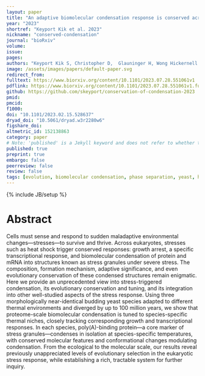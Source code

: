 ```yaml
---
layout: paper
title: "An adaptive biomolecular condensation response is conserved across environmentally divergent species"
year: "2023"
shortref: "Keyport Kik et al. 2023"
nickname: "conserved-condensation"
journal: "bioRxiv"
volume: 
issue: 
pages: 
authors: "Keyport Kik S, Christopher D,  Glauninger H, Wong Hickernell C, Bard JAM, Ford M, Sosnick TR, Drummond DA"
image: /assets/images/papers/default-paper.svg
redirect_from: 
fulltext: https://www.biorxiv.org/content/10.1101/2023.07.28.551061v1
pdflink: https://www.biorxiv.org/content/10.1101/2023.07.28.551061v1.full.pdf
github: https://github.com/skeyport/conservation-of-condensation-2023
pmid: 
pmcid: 
f1000: 
doi: "10.1101/2023.02.15.528637"
dryad_doi: "10.5061/dryad.w3r2280w6"
figshare_doi: 
altmetric_id: 152138863
category: paper
# Note: 'published' is a Jekyll keyword and does not refer to whether the paper is published, but rather to whether this Markdown should be part of the rendered site.
published: true
preprint: true
embargo: false	
peerreview: false
review: false
tags: [evolution, biomolecular condensation, phase separation, yeast, heat shock, HSR, chaperones, heat shock response]
---
```

{% include JB/setup %}

# Abstract 

Cells must sense and respond to sudden maladaptive environmental changes—stresses—to survive and thrive. Across eukaryotes, stresses such as heat shock trigger conserved responses: growth arrest, a specific transcriptional response, and biomolecular condensation of protein and mRNA into structures known as stress granules under severe stress. The composition, formation mechanism, adaptive significance, and even evolutionary conservation of these condensed structures remain enigmatic. Here we provide an unprecedented view into stress-triggered condensation, its evolutionary conservation and tuning, and its integration into other well-studied aspects of the stress response. Using three morphologically near-identical budding yeast species adapted to different thermal environments and diverged by up to 100 million years, we show that proteome-scale biomolecular condensation is tuned to species-specific thermal niches, closely tracking corresponding growth and transcriptional responses. In each species, poly(A)-binding protein—a core marker of stress granules—condenses in isolation at species-specific temperatures, with conserved molecular features and conformational changes modulating condensation. From the ecological to the molecular scale, our results reveal previously unappreciated levels of evolutionary selection in the eukaryotic stress response, while establishing a rich, tractable system for further inquiry.